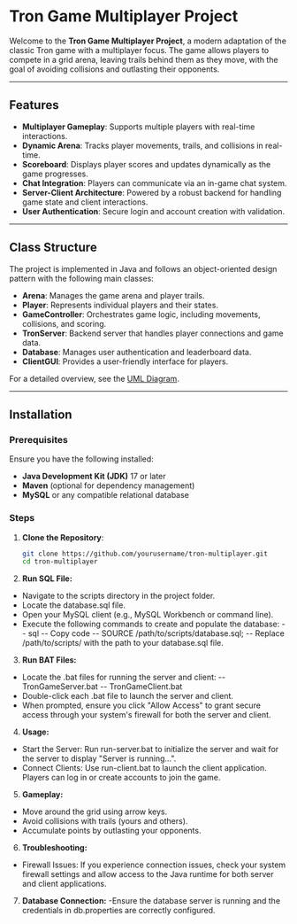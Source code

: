 # Tron Game Multiplayer Project

Welcome to the **Tron Game Multiplayer Project**, a modern adaptation of the classic Tron game with a multiplayer focus. The game allows players to compete in a grid arena, leaving trails behind them as they move, with the goal of avoiding collisions and outlasting their opponents.

---

## Features

- **Multiplayer Gameplay**: Supports multiple players with real-time interactions.
- **Dynamic Arena**: Tracks player movements, trails, and collisions in real-time.
- **Scoreboard**: Displays player scores and updates dynamically as the game progresses.
- **Chat Integration**: Players can communicate via an in-game chat system.
- **Server-Client Architecture**: Powered by a robust backend for handling game state and client interactions.
- **User Authentication**: Secure login and account creation with validation.

---

## Class Structure

The project is implemented in Java and follows an object-oriented design pattern with the following main classes:

- **Arena**: Manages the game arena and player trails.
- **Player**: Represents individual players and their states.
- **GameController**: Orchestrates game logic, including movements, collisions, and scoring.
- **TronServer**: Backend server that handles player connections and game data.
- **Database**: Manages user authentication and leaderboard data.
- **ClientGUI**: Provides a user-friendly interface for players.

For a detailed overview, see the [UML Diagram](docs/UML.md).

---

## Installation

### Prerequisites

Ensure you have the following installed:

- **Java Development Kit (JDK)** 17 or later
- **Maven** (optional for dependency management)
- **MySQL** or any compatible relational database

### Steps

1. **Clone the Repository**:
   ```bash
   git clone https://github.com/yourusername/tron-multiplayer.git
   cd tron-multiplayer
2. **Run SQL File:**

- Navigate to the scripts directory in the project folder.
- Locate the database.sql file.
- Open your MySQL client (e.g., MySQL Workbench or command line).
- Execute the following commands to create and populate the database:
-- sql
-- Copy code
-- SOURCE /path/to/scripts/database.sql;
-- Replace /path/to/scripts/ with the path to your database.sql file.

3. **Run BAT Files:**

- Locate the .bat files for running the server and client:
-- TronGameServer.bat
-- TronGameClient.bat
- Double-click each .bat file to launch the server and client.
- When prompted, ensure you click "Allow Access" to grant secure access through your system's firewall for both the server and client.
4. **Usage:**
- Start the Server: Run run-server.bat to initialize the server and wait for the server to display "Server is running...".
- Connect Clients: Use run-client.bat to launch the client application. Players can log in or create accounts to join the game.
5. **Gameplay:**
- Move around the grid using arrow keys.
- Avoid collisions with trails (yours and others).
- Accumulate points by outlasting your opponents.
6. **Troubleshooting:**
- Firewall Issues: If you experience connection issues, check your system firewall settings and allow access to the Java runtime for both server and client applications.
7. **Database Connection:** 
-Ensure the database server is running and the credentials in db.properties are correctly configured.
